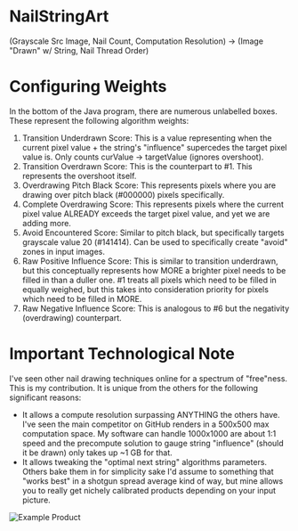 # NailStringArt
(Grayscale Src Image, Nail Count, Computation Resolution) -> (Image "Drawn" w/ String, Nail Thread Order)

# Configuring Weights
In the bottom of the Java program, there are numerous unlabelled boxes. These represent the following algorithm weights:
1. Transition Underdrawn Score: This is a value representing when the current pixel value + the string's "influence" supercedes the target pixel value is. Only counts curValue -> targetValue (ignores overshoot).
2. Transition Overdrawn Score: This is the counterpart to #1. This represents the overshoot itself.
3. Overdrawing Pitch Black Score: This represents pixels where you are drawing over pitch black (#000000) pixels specifically.
4. Complete Overdrawing Score: This represents pixels where the current pixel value ALREADY exceeds the target pixel value, and yet we are adding more.
5. Avoid Encountered Score: Similar to pitch black, but specifically targets grayscale value 20 (#141414). Can be used to specifically create "avoid" zones in input images.
6. Raw Positive Influence Score: This is similar to transition underdrawn, but this conceptually represents how MORE a brighter pixel needs to be filled in than a duller one. #1 treats all pixels which need to be filled in equally weighed, but this takes into consideration priority for pixels which need to be filled in MORE.
7. Raw Negative Influence Score: This is analogous to #6 but the negativity (overdrawing) counterpart.

# Important Technological Note
I've seen other nail drawing techniques online for a spectrum of "free"ness. This is my contribution. It is unique from the others for the following significant reasons:
- It allows a compute resolution surpassing ANYTHING the others have. I've seen the main competitor on GitHub renders in a 500x500 max computation space. My software can handle 1000x1000 are about 1:1 speed and the precompute solution to gauge string "influence" (should it be drawn) only takes up ~1 GB for that.
- It allows tweaking the "optimal next string" algorithms parameters. Others bake them in for simplicity sake I'd assume to something that "works best" in a shotgun spread average kind of way, but mine allows you to really get nichely calibrated products depending on your input picture.

![Example Product](https://i.imgur.com/7pzatRv.png)
